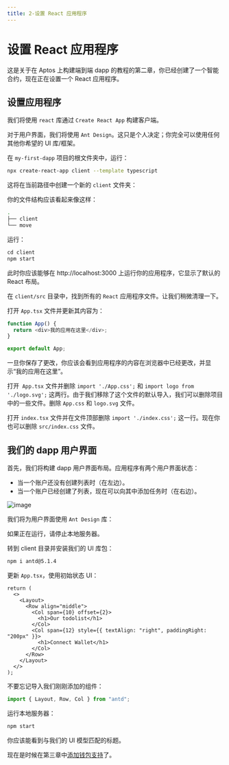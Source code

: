 ```yaml
---
title: 2-设置 React 应用程序
---
```

# 设置 React 应用程序

这是关于在 Aptos 上构建端到端 dapp 的教程的第二章，你已经创建了一个智能合约，现在正在设置一个 React 应用程序。

## 设置应用程序

我们将使用 `react` 库通过 `Create React App` 构建客户端。

对于用户界面，我们将使用 `Ant Design`。这只是个人决定；你完全可以使用任何其他你希望的 UI 库/框架。

在 `my-first-dapp` 项目的根文件夹中，运行：

```bash
npx create-react-app client --template typescript
```

这将在当前路径中创建一个新的 `client` 文件夹：

你的文件结构应该看起来像这样：

```bash
.
├── client
└── move
```

运行：

```rust
cd client
npm start
```

此时你应该能够在 http://localhost:3000 上运行你的应用程序，它显示了默认的 React 布局。

在 `client/src` 目录中，找到所有的 `React` 应用程序文件。让我们稍微清理一下。

打开 `App.tsx` 文件并更新其内容为：

```ts
function App() {
  return <div>我的应用在这里</div>;
}

export default App;
```

一旦你保存了更改，你应该会看到应用程序的内容在浏览器中已经更改，并显示“我的应用在这里”。

打开` App.tsx` 文件并删除 `import './App.css';` 和 `import logo from './logo.svg';` 这两行。由于我们移除了这个文件的默认导入，我们可以删除项目中的一些文件。删除 `App.css` 和 `logo.svg` 文件。

打开 `index.tsx` 文件并在文件顶部删除 `import './index.css';` 这一行。现在你也可以删除 `src/index.css` 文件。

## 我们的 dapp 用户界面

首先，我们将构建 dapp 用户界面布局。应用程序有两个用户界面状态：

- 当一个账户还没有创建列表时（在左边）。
- 当一个账户已经创建了列表，现在可以向其中添加任务时（在右边）。

![image](https://aptos.dev/assets/images/build-e2e-dapp-img-3-4c39d270f2b788de062ca26db99610f7.png)

我们将为用户界面使用 `Ant Design` 库：

如果正在运行，请停止本地服务器。

转到 client 目录并安装我们的 UI 库包：

```bash
npm i antd@5.1.4
```

更新 `App.tsx`，使用初始状态 UI：

```tsx
return (
  <>
    <Layout>
      <Row align="middle">
        <Col span={10} offset={2}>
          <h1>Our todolist</h1>
        </Col>
        <Col span={12} style={{ textAlign: "right", paddingRight: "200px" }}>
          <h1>Connect Wallet</h1>
        </Col>
      </Row>
    </Layout>
  </>
);
```

不要忘记导入我们刚刚添加的组件：

```ts
import { Layout, Row, Col } from "antd";
```

运行本地服务器：

```bash
npm start 
```

你应该能看到与我们的 UI 模型匹配的标题。

现在是时候在第三章中[添加钱包支持](./3-添加钱包支持)了。